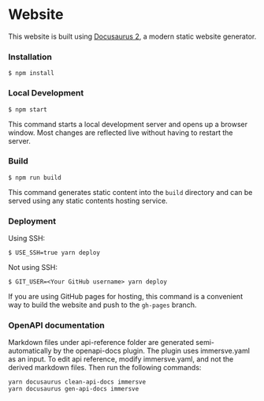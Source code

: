 # Website

This website is built using [Docusaurus 2](https://docusaurus.io/), a modern static website generator.

### Installation

```
$ npm install
```

### Local Development

```
$ npm start
```

This command starts a local development server and opens up a browser window. Most changes are reflected live without having to restart the server.

### Build

```
$ npm run build
```

This command generates static content into the `build` directory and can be served using any static contents hosting service.

### Deployment

Using SSH:

```
$ USE_SSH=true yarn deploy
```

Not using SSH:

```
$ GIT_USER=<Your GitHub username> yarn deploy
```

If you are using GitHub pages for hosting, this command is a convenient way to build the website and push to the `gh-pages` branch.

### OpenAPI documentation
Markdown files under api-reference folder are generated semi-automatically by the openapi-docs plugin. The plugin uses immersve.yaml as an input.
To edit api reference, modify immersve.yaml, and not the derived markdown files. Then run the following commands:
```
yarn docusaurus clean-api-docs immersve
yarn docusaurus gen-api-docs immersve
```